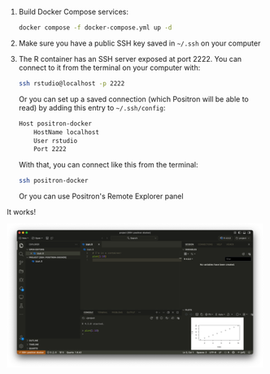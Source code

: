 1. Build Docker Compose services:

   ```sh
   docker compose -f docker-compose.yml up -d
   ```

2. Make sure you have a public SSH key saved in `~/.ssh` on your computer

3. The R container has an SSH server exposed at port 2222. You can connect to it from the terminal on your computer with:

   ```sh
   ssh rstudio@localhost -p 2222
   ```

   Or you can set up a saved connection (which Positron will be able to read) by adding this entry to `~/.ssh/config`:

   ```default
   Host positron-docker
       HostName localhost
       User rstudio
       Port 2222
   ```

   With that, you can connect like this from the terminal:

   ```sh
   ssh positron-docker
   ```

   Or you can use Positron's Remote Explorer panel

It works!

![](img/positron-docker.png)
